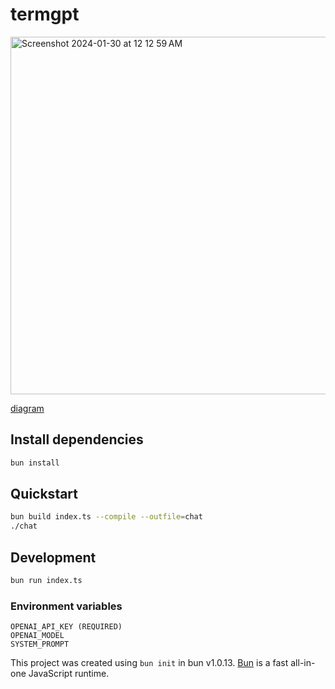 # termgpt

<img width="572" alt="Screenshot 2024-01-30 at 12 12 59 AM" src="https://github.com/imsteev/termgpt/assets/9023630/f9c984a2-6a5e-42e4-a0d5-6436f1e5d71a">

[diagram](https://mermaid.live/view#pako:eNpNjztvgzAQgP8Kuhmj8jCqGVJFZK060KlxBgubxBLYkTnaUOC_1wQ1yk133326xwS1lQoKaFr7U1-Ew-DzwA03gY_q2KPU5kTIbj99i1bLoLam0ee3ZRP2gW_Nxs7qpvEZjaqfy6Ofh6cNlwGJnBIyIrvqQbzYo6fd_LFussOzTcr1DAihU64TWvobp7XLAS-qUxwKn0rViKFFDtwsXhUD2mo0NRToBhXCcJUC1UGLsxPdP1RSo3Xv29v370O4CvNl7UPxJRQT3KBIMhqxNPPBcha_JlkIo6dJHsVxmmeMUkZTltAlhN_7gJeILn9iSWki)

## Install dependencies

```bash
bun install
```

## Quickstart
```bash
bun build index.ts --compile --outfile=chat
./chat
```


## Development
```bash
bun run index.ts 
```

### Environment variables
```
OPENAI_API_KEY (REQUIRED)
OPENAI_MODEL
SYSTEM_PROMPT
```


This project was created using `bun init` in bun v1.0.13. [Bun](https://bun.sh) is a fast all-in-one JavaScript runtime.
